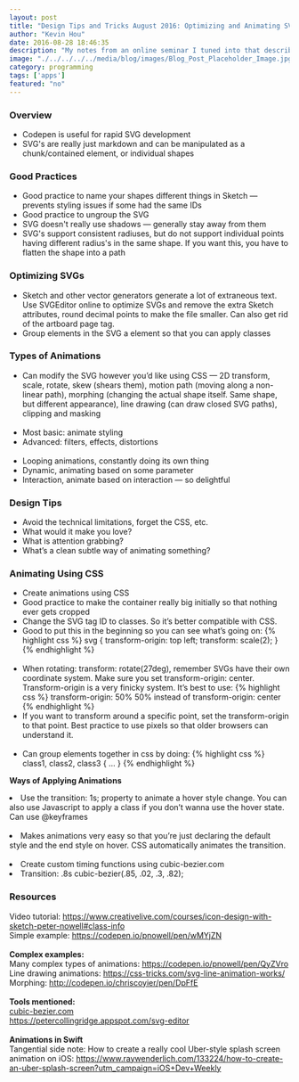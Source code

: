 ```yaml
---
layout: post
title: "Design Tips and Tricks August 2016: Optimizing and Animating SVG Images"
author: "Kevin Hou"
date: 2016-08-28 18:46:35
description: "My notes from an online seminar I tuned into that describes how to create and animate SVG images."
image: "./../../../../media/blog/images/Blog_Post_Placeholder_Image.jpg"
category: programming
tags: ['apps']
featured: "no"
---
```

<h3 class="post-subheader">Overview</h3>
<ul>
  <li>Codepen is useful for rapid SVG development</li>
  <li>SVG's are really just markdown and can be manipulated as a chunk/contained element, or individual shapes</li>
</ul>

<h3 class="post-subheader">Good Practices</h3>
<ul>
  <li>Good practice to name your shapes different things in Sketch — prevents styling issues if some had the same IDs</li>
  <li>Good practice to ungroup the SVG</li>
  <li>SVG doesn't really use shadows — generally stay away from them</li>
  <li>SVG's support consistent radiuses, but do not support individual points having different radius's in the same shape. If you want this, you have to flatten the shape into a path</li>
</ul>

<h3 class="post-subheader">Optimizing SVGs</h3>
<ul>
  <li>Sketch and other vector generators generate a lot of extraneous text. Use SVGEditor online to optimize SVGs and remove the extra Sketch attributes, round decimal points to make the file smaller. Can also get rid of the artboard page tag.</li>
  <li>Group elements in the SVG a <g> element so that you can apply classes</li>
</ul>

<h3 class="post-subheader">Types of Animations</h3>
<ul>
  <li>Can modify the SVG however you’d like using CSS — 2D transform, scale, rotate, skew (shears them), motion path (moving along a non-linear path), morphing (changing the actual shape itself. Same shape, but different appearance), line drawing (can draw closed SVG paths), clipping and masking</li>
  <br>
  <li>Most basic: animate styling</li>
  <li>Advanced: filters, effects, distortions</li>
  <br>
  <li>Looping animations, constantly doing its own thing</li>
  <li>Dynamic, animating based on some parameter</li>
  <li>Interaction, animate based on interaction — so delightful</li>
</ul>

<h3 class="post-subheader">Design Tips</h3>
<ul>
  <li>Avoid the technical limitations, forget the CSS, etc.</li>
  <li>What would it make you love?</li>
  <li>What is attention grabbing?</li>
  <li>What’s a clean subtle way of animating something?</li>
</ul>

<h3 class="post-subheader">Animating Using CSS</h3>
<ul>
  <li>Create animations using CSS</li>
  <li>Good practice to make the container really big initially so that nothing ever gets cropped</li>
  <li>Change the SVG tag ID to classes. So it’s better compatible with CSS.</li>
  <li>Good to put this in the beginning so you can see what’s going on:
    {% highlight css %}
    svg {
      transform-origin: top left;
      transform: scale(2);
    }
    {% endhighlight %}
  </li>
  <br>
  <li>When rotating: transform: rotate(27deg), remember SVGs have their own coordinate system. Make sure you set transform-origin: center. Transform-origin is a very finicky system. It’s best to use:
    {% highlight css %}
    transform-origin: 50% 50% instead of transform-origin: center
    {% endhighlight %}
  </li>
  <li>If you want to transform around a specific point, set the transform-origin to that point. Best practice to use pixels so that older browsers can understand it.</li>
  <br>
  <li>Can group elements together in css by doing:
    {% highlight css %}
      class1, class2, class3 {
        ...
      }
    {% endhighlight %}
  </li>
</ul>

<b>Ways of Applying Animations</b>
<li>Use the transition: 1s; property to animate a hover style change. You can also use Javascript to apply a class if you don’t wanna use the hover state. Can use @keyframes</li>
<br>
<li>Makes animations very easy so that you’re just declaring the default style and the end style on hover. CSS automatically animates the transition.</li>
<br>
<li>Create custom timing functions using cubic-bezier.com</li>
<li>Transition: .8s cubic-bezier(.85, .02, .3, .82);</li>

<h3 class="post-subheader">Resources</h3>
Video tutorial: <a href="https://www.creativelive.com/courses/icon-design-with-sketch-peter-nowell#class-info" target="_blank">https://www.creativelive.com/courses/icon-design-with-sketch-peter-nowell#class-info</a><br>
Simple example: <a href="https://codepen.io/pnowell/pen/wMYjZN" target="_blank">https://codepen.io/pnowell/pen/wMYjZN</a><br>
<br>
<b>Complex examples:</b><br>
Many complex types of animations: <a href="https://codepen.io/pnowell/pen/QyZVro" target="_blank">https://codepen.io/pnowell/pen/QyZVro</a><br>
Line drawing animations: <a href="https://css-tricks.com/svg-line-animation-works/" target="_blank">https://css-tricks.com/svg-line-animation-works/</a><br>
Morphing: <a href="http://codepen.io/chriscoyier/pen/DpFfE" target="_blank">http://codepen.io/chriscoyier/pen/DpFfE</a><br>
<br>
<b>Tools mentioned:</b><br>
<a href="cubic-bezier.com" target="_blank">cubic-bezier.com</a><br>
<a href="https://petercollingridge.appspot.com/svg-editor" target="_blank">https://petercollingridge.appspot.com/svg-editor</a><br>
<br>
<b>Animations in Swift</b><br>
Tangential side note: How to create a really cool Uber-style splash screen animation on iOS: <a href="https://www.raywenderlich.com/133224/how-to-create-an-uber-splash-screen?utm_campaign=iOS+Dev+Weekly" target="_blank">https://www.raywenderlich.com/133224/how-to-create-an-uber-splash-screen?utm_campaign=iOS+Dev+Weekly</a>
